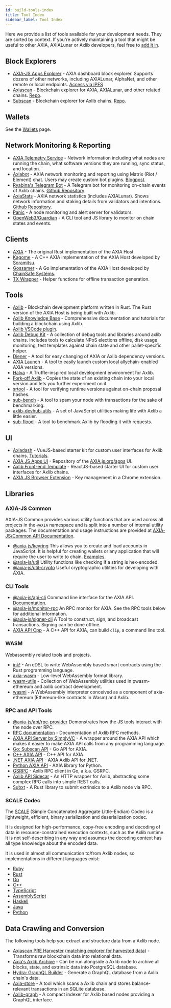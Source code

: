 ```yaml
---
id: build-tools-index
title: Tool Index
sidebar_label: Tool Index
---
```


Here we provide a list of tools available for your development needs. They are sorted by context. If you're actively maintaining a tool that might be useful to other AXIA, AXIALunar or Axlib developers, feel free to [add it in](contributing).

## Block Explorers

- [AXIA-JS Apps Explorer](https://AXIA.js.org/apps/#/explorer) - AXIA dashboard block explorer. Supports dozens of other networks, including AXIALunar, AlphaNet, and other remote or local endpoints. [Access via IPFS](https://ipfs.io/ipns/axcapps.io)
- [Axiascan](https://axiascan.io/) - Blockchain explorer for AXIA, AXIALunar, and other related chains. [Repo](https://github.com/axiascan/axiascan-os).
- [Subscan](https://subscan.io) - Blockchain explorer for Axlib chains. [Repo](https://github.com/itering/subscan-essentials).

## Wallets

See the [Wallets](build-wallets.md) page.

## Network Monitoring & Reporting

- [AXIA Telemetry Service](https://telemetry.AXIA.io/) - Network information including what nodes are running the chain, what software versions they are running, sync status, and location.
- [Axiabot](https://gitlab.com/Axiabot) - AXIA network monitoring and reporting using Matrix (Riot / Element) chat. Users may create custom bot plugins. [Blogpost](https://medium.com/AXIA.network/axiabot-a3dba18c20c8).
- [Ryabina's Telegram Bot](https://github.com/Ryabina-io/axlibbot) - A Telegram bot for monitoring on-chain events of Axlib chains. [Github Repository](https://gitlab.com/Axiabot/axiabot)
- [AxiaStats](https://axiastats.io/) - AXIA network statistics (includes AXIALunar). Shows network information and staking details from validators and intentions. [Github Repository](https://github.com/Colm3na/axiastats-v2/).
- [Panic](https://github.com/SimplyVC/panic_AXIA) - A node monitoring and alert server for validators.
- [OpenWeb3/Guardian](https://github.com/open-web3-stack/guardian) - A CLI tool and JS library to monitor on chain states and events.

## Clients

- [AXIA](https://github.com/axia-tech/AXIA) - The original Rust implementation of the AXIA Host.
- [Kagome](https://github.com/soramitsu/kagome) - A C++ AXIA implementation of the AXIA Host developed by [Soramitsu](https://github.com/soramitsu).
- [Gossamer](https://github.com/ChainSafe/gossamer) - A Go implementation of the AXIA Host developed by [ChainSafe Systems](https://chainsafe.io/).
- [TX Wrapper](https://github.com/axia-tech/txwrapper) - Helper functions for offline transaction generation.

## Tools

- [Axlib](https://github.com/axia-tech/axlib) - Blockchain development platform written in Rust. The Rust version of the AXIA Host is being built with Axlib.
- [Axlib Knowledge Base](https://axlib.dev/docs/en/) - Comprehensive documentation and tutorials for building a blockchain using Axlib.
- [Axlib VSCode plugin](https://github.com/axia-tech/vscode-axlib).
- [Axlib Debug Kit](https://github.com/axia-tech/axlib-debug-kit) - A collection of debug tools and libraries around axlib chains. Includes tools to calculate NPoS elections offline, disk usage monitoring, test templates against chain state and other pallet-specific helper.
- [Diener](https://crates.io/crates/diener) - A tool for easy changing of AXIA or Axlib dependency versions.
- [AXIA Launch](https://github.com/shawntabrizi/AXIA-launch) - A tool to easily launch custom local allychain-enabled AXIA versions.
- [Halva](https://github.com/halva-suite/halva) - A Truffle-inspired local development environment for Axlib.
- [Fork-off Axlib](https://github.com/maxsam4/fork-off-axlib) - Copies the state of an existing chain into your local version and lets you further experiment on it.
- [srtool](https://www.chevdor.com/tags/srtool/) - A tool for verifying runtime versions against on-chain proposal hashes.
- [sub-bench](https://github.com/nikvolf/sub-bench) - A tool to spam your node with transactions for the sake of benchmarking.
- [axlib-devhub-utils](https://github.com/danforbes/axlib-devhub-utils) - A set of JavaScript utilities making life with Axlib a little easier.
- [sub-flood](https://github.com/NikVolf/sub-flood) - A tool to benchmark Axlib by flooding it with requests.

## UI

- [Axiadash](https://github.com/Swader/axiadash) - VueJS-based starter kit for custom user interfaces for Axlib chains. [Tutorials](https://axcleap.com/tag/tutorial/).
- [AXIA JS Apps UI](https://github.com/AXIA-js/apps) - Repository of the [AXIA.js.org/apps](https://AXIA.js.org/apps) UI.
- [Axlib Front-end Template](https://github.com/axlib-developer-hub/axlib-front-end-template) - ReactJS-based starter UI for custom user interfaces for Axlib chains.
- [AXIA JS Browser Extension](https://github.com/AXIA-js/extension) - Key management in a Chrome extension.

## Libraries

### AXIA-JS Common

AXIA-JS Common provides various utility functions that are used across all projects in the `@AXIA` namespace and is split into a number of internal utility packages. The documentation and usage instructions are provided at [AXIA-JS/Common API Documentation](https://AXIA.js.org/common/).

- [@axia-js/keyring](https://AXIA.js.org/common/keyring/) This allows you to create and load accounts in JavaScript. It is helpful for creating wallets or any application that will require the user to write to chain. [Examples](https://AXIA.js.org/docs/keyring/start/create).
- [@axia-js/util](https://AXIA.js.org/common/util/) Utility functions like checking if a string is hex-encoded.
- [@axia-js/util-crypto](https://AXIA.js.org/common/util-crypto/) Useful cryptographic utilities for developing with AXIA.

### CLI Tools

- [@axia-js/api-cli](https://github.com/AXIA-js/tools/tree/master/packages/api-cli) Command line interface for the AXIA API. [Documentation](https://AXIA.js.org/docs/api/start).
- [@axia-js/monitor-rpc](https://github.com/AXIA-js/tools/tree/master/packages/monitor-rpc) An RPC monitor for AXIA. See the RPC tools below for additional information.
- [@axia-js/signer-cli](https://github.com/AXIA-js/tools/tree/master/packages/signer-cli) A Tool to construct, sign, and broadcast transactions. Signing can be done offline.
- [AXIA API Cpp](https://github.com/usetech-llc/AXIA_api_cpp) - A С++ API for AXIA, can build `clip`, a command line tool.

### WASM

Webassembly related tools and projects.

- [ink!](https://github.com/axia-tech/ink/) - An eDSL to write WebAssembly based smart contracts using the Rust programming language.
- [axia-wasm](https://github.com/axia-tech/axia-wasm) - Low-level WebAssembly format library.
- [wasm-utils](https://github.com/axia-tech/wasm-utils) - Collection of WebAssembly utilities used in pwasm-ethereum and axlib contract development.
- [wasmi](https://github.com/axia-tech/wasmi) - A WebAssembly interpreter conceived as a component of axia-ethereum (Ethereum-like contracts in Wasm) and Axlib.

### RPC and API Tools

- [@axia-js/api/rpc-provider](https://github.com/AXIA-js/api/tree/master/packages/rpc-provider) Demonstrates how the JS tools interact with the node over RPC.
- [RPC documentation](https://AXIA.js.org/docs/axlib/rpc) - Documentation of Axlib RPC methods.
- [AXIA API Server by SimplyVC](https://github.com/SimplyVC/AXIA_api_server) - A wrapper around the AXIA API which makes it easier to make AXIA API calls from any programming language.
- [Go: Subscan API](https://github.com/itering/axlib-api-rpc) - Go API for AXIA.
- [C++ AXIA API](https://github.com/usetech-llc/AXIA_api_cpp) - С++ API for AXIA.
- [.NET AXIA API](https://github.com/usetech-llc/AXIA_api_axcnet) - AXIA Axlib API for .NET.
- [Python AXIA API](https://github.com/axiascan/py-axlib-interface) - AXIA library for Python.
- [GSRPC](https://github.com/centrifuge/go-axlib-rpc-client/) - Axlib RPC client in Go, a.k.a. GSRPC.
- [Axlib API Sidecar](https://github.com/axia-tech/axlib-api-sidecar) - An HTTP wrapper for Axlib, abstracting some complex RPC calls into simple REST calls.
- [Subxt](https://github.com/axia-tech/axlib-subxt) - A Rust library to submit extrinsics to a Axlib node via RPC.

### SCALE Codec

The [SCALE](https://axlib.dev/docs/en/knowledgebase/advanced/codec) (Simple Concatenated Aggregate Little-Endian) Codec is a lightweight, efficient, binary serialization and deserialization codec.

It is designed for high-performance, copy-free encoding and decoding of data in resource-constrained execution contexts, such as the Axlib runtime. It is not self-describing in any way and assumes the decoding context has all type knowledge about the encoded data.

It is used in almost all communication to/from Axlib nodes, so implementations in different languages exist:

- [Ruby](https://github.com/itering/scale.rb)
- [Rust](https://github.com/axia-tech/axia-scale-codec)
- [Go](https://github.com/itering/scale.go)
- [C++](https://github.com/soramitsu/kagome/tree/master/core/scale)
- [TypeScript](https://github.com/AXIA-js/api)
- [AssemblyScript](https://github.com/LimeChain/as-scale-codec)
- [Haskell](https://github.com/airalab/hs-web3/tree/master/src/Codec)
- [Java](https://github.com/emeraldpay/axiaj)
- [Python](https://github.com/axiascan/py-scale-codec)

## Data Crawling and Conversion

The following tools help you extract and structure data from a Axlib node.

- [Axiascan PRE Harvester](https://github.com/axiascan/axiascan-pre-harvester) ([matching explorer for harvested data](https://github.com/axiascan/axiascan-pre-explorer-gui)) - Transforms raw blockchain data into relational data.
- [Axia's Axlib Archive](https://github.com/axia-tech/axlib-archive) - Can be run alongside a Axlib node to archive all blocks, state, and extrinsic data into PostgreSQL database.
- [Hydra: GraphQL Builder](https://github.com/Joystream/joystream/tree/query_node/query-node) - Generate a GraphQL database from a Axlib chain's data.
- [Axia-store](https://github.com/TheGoldenEye/axia-store) - A tool which scans a Axlib chain and stores balance-relevant transactions in an SQLite database.
- [Axlib-graph](https://github.com/playzero/axlib-graph) - A compact indexer for Axlib based nodes providing a GraphQL interface.
